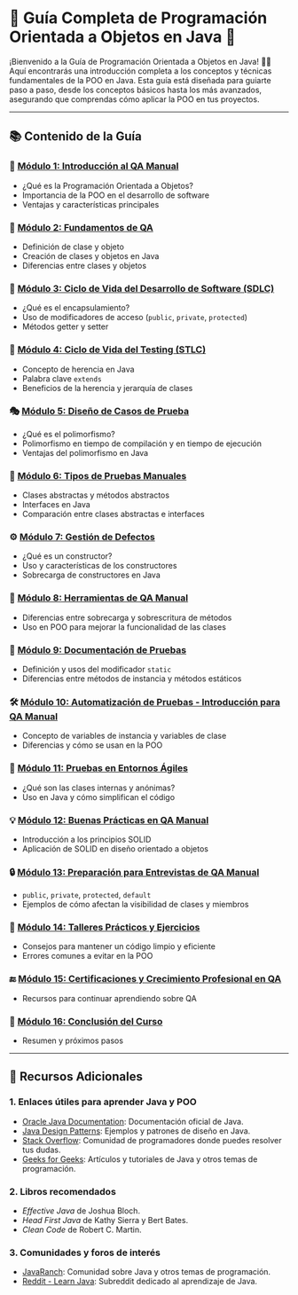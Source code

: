 # 🚀 Guía Completa de Programación Orientada a Objetos en Java 🚀

¡Bienvenido a la Guía de Programación Orientada a Objetos en Java! 🧑‍💻 Aquí encontrarás una introducción completa a los conceptos y técnicas fundamentales de la POO en Java. Esta guía está diseñada para guiarte paso a paso, desde los conceptos básicos hasta los más avanzados, asegurando que comprendas cómo aplicar la POO en tus proyectos.

---

## 📚 Contenido de la Guía

### 🏁 [Módulo 1: Introducción al QA Manual](Modulo-01-Introduccion-al-QA-Manual)
- ¿Qué es la Programación Orientada a Objetos?
- Importancia de la POO en el desarrollo de software
- Ventajas y características principales

### 🧩 [Módulo 2: Fundamentos de QA](Modulo-02-Fundamentos-de-QA)
- Definición de clase y objeto
- Creación de clases y objetos en Java
- Diferencias entre clases y objetos

### 🔐 [Módulo 3: Ciclo de Vida del Desarrollo de Software (SDLC)](Modulo-03-Ciclo-de-Vida-del-Desarrollo-de-Software-SDLC)
- ¿Qué es el encapsulamiento?
- Uso de modificadores de acceso (`public`, `private`, `protected`)
- Métodos getter y setter

### 🧬 [Módulo 4: Ciclo de Vida del Testing (STLC)](Modulo-04-Ciclo-de-Vida-del-Testing-STLC)
- Concepto de herencia en Java
- Palabra clave `extends`
- Beneficios de la herencia y jerarquía de clases

### 🎭 [Módulo 5: Diseño de Casos de Prueba](Modulo-05-Diseño-de-Casos-de-Prueba)
- ¿Qué es el polimorfismo?
- Polimorfismo en tiempo de compilación y en tiempo de ejecución
- Ventajas del polimorfismo en Java

### 🎨 [Módulo 6: Tipos de Pruebas Manuales](Modulo-06-Tipos-de-Pruebas-Manuales)
- Clases abstractas y métodos abstractos
- Interfaces en Java
- Comparación entre clases abstractas e interfaces

### ⚙️ [Módulo 7: Gestión de Defectos](Modulo-07-Gestion-de-Defectos)
- ¿Qué es un constructor?
- Uso y características de los constructores
- Sobrecarga de constructores en Java

### 🔄 [Módulo 8: Herramientas de QA Manual](Modulo-08-Herramientas-de-QA-Manual)
- Diferencias entre sobrecarga y sobrescritura de métodos
- Uso en POO para mejorar la funcionalidad de las clases

### 📝 [Módulo 9: Documentación de Pruebas](Modulo-09-Documentacion-de-Pruebas)
- Definición y usos del modificador `static`
- Diferencias entre métodos de instancia y métodos estáticos

### 🛠️ [Módulo 10: Automatización de Pruebas - Introducción para QA Manual](Modulo-10-Automatizacion-de-Pruebas-Introduccion-para-QA-Manual)
- Concepto de variables de instancia y variables de clase
- Diferencias y cómo se usan en la POO

### 📐 [Módulo 11: Pruebas en Entornos Ágiles](Modulo-11-Pruebas-en-Entornos-Agiles)
- ¿Qué son las clases internas y anónimas?
- Uso en Java y cómo simplifican el código

### 💡 [Módulo 12: Buenas Prácticas en QA Manual](Modulo-12-Buenas-Practicas-en-QA-Manual)
- Introducción a los principios SOLID
- Aplicación de SOLID en diseño orientado a objetos

### 🔒 [Módulo 13: Preparación para Entrevistas de QA Manual](Modulo-13-Preparacion-para-Entrevistas-de-QA-Manual)
- `public`, `private`, `protected`, `default`
- Ejemplos de cómo afectan la visibilidad de clases y miembros

### 📏 [Módulo 14: Talleres Prácticos y Ejercicios](Modulo-14-Talleres-Practicos-y-Ejercicios)
- Consejos para mantener un código limpio y eficiente
- Errores comunes a evitar en la POO

### 🔚 [Módulo 15: Certificaciones y Crecimiento Profesional en QA](Modulo-15-Certificaciones-y-Crecimiento-Profesional-en-QA)
- Recursos para continuar aprendiendo sobre QA

### 🏁 [Módulo 16: Conclusión del Curso](Modulo-16-Conclusion-del-Curso)
- Resumen y próximos pasos
---

## 📘 Recursos Adicionales

### 1. Enlaces útiles para aprender Java y POO
- [Oracle Java Documentation](https://docs.oracle.com/en/java/): Documentación oficial de Java.
- [Java Design Patterns](https://java-design-patterns.com/): Ejemplos y patrones de diseño en Java.
- [Stack Overflow](https://stackoverflow.com/): Comunidad de programadores donde puedes resolver tus dudas.
- [Geeks for Geeks](https://www.geeksforgeeks.org/): Artículos y tutoriales de Java y otros temas de programación.

### 2. Libros recomendados
- *Effective Java* de Joshua Bloch.
- *Head First Java* de Kathy Sierra y Bert Bates.
- *Clean Code* de Robert C. Martin.

### 3. Comunidades y foros de interés
- [JavaRanch](https://coderanch.com/): Comunidad sobre Java y otros temas de programación.
- [Reddit - Learn Java](https://www.reddit.com/r/learnjava/): Subreddit dedicado al aprendizaje de Java.
